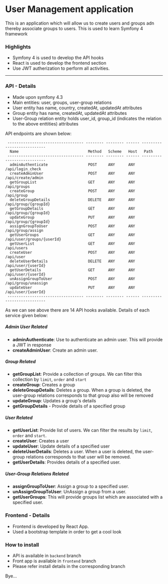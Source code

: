# User Management application

This is an application which will allow us to create users and groups adn thereby associate groups to users.
This is used to learn Symfony 4 framework

### Highlights

- Symfony 4 is used to develop the API hooks
- React is used to develop the frontend section
- Use JWT autherization to perform all activities.

__________

### API - Details

- Made upon symfony 4.3
- Main entities: user, groups, user-group relations
- User entity has name, country, createdAt, updatedAt attributes
- Group entity has name, createdAt, updatedAt attributes
- User-Group relation entity holds user_id, group_id (indicates the relation to the above enttities) attributes

API endpoints are shown below:

```
 ---------------------------------- -------- -------- ------ ---------------------------
  Name                               Method   Scheme   Host   Path
 ---------------------------------- -------- -------- ------ ---------------------------
  adminAuthenticate                  POST     ANY      ANY    /api/login_check
  createAdminUser                    POST     ANY      ANY    /api/create/admin
  getGroupList                       GET      ANY      ANY    /api/groups
  createGroup                        POST     ANY      ANY    /api/group
  deleteGroupDetails                 DELETE   ANY      ANY    /api/group/{groupId}
  getGroupDetails                    GET      ANY      ANY    /api/group/{groupId}
  updateGroup                        PUT      ANY      ANY    /api/group/{groupId}
  assignGroupToUser                  POST     ANY      ANY    /api/group/assign
  getUserGroups                      GET      ANY      ANY    /api/user/groups/{userId}
  getUserList                        GET      ANY      ANY    /api/users
  createUser                         POST     ANY      ANY    /api/user
  deleteUserDetails                  DELETE   ANY      ANY    /api/user/{userId}
  getUserDetails                     GET      ANY      ANY    /api/user/{userId}
  unAssignGroupToUser                POST     ANY      ANY    /api/group/unassign
  updateUser                         PUT      ANY      ANY    /api/user/{userId}
 ---------------------------------- -------- -------- ------ ---------------------------
```
As we can see above there are 14 API hooks available. Details of each service given below:

##### Admin User Related

- **adminAuthenticate**: Use to authenticate an admin user. This will provide a JWT in response
-  **createAdminUser**: Create an admin user.

##### Group Related

- **getGroupList**: Provide a collection of groups. We can filter this collection by `limit`, `order` and `start`
- **createGroup**: Creates a group
- **deleteGroupDetails**: Deletes a group. When a group is deleted, the user-group relations corresponds to that group also will be removed
- **updateGroup**: Updates a group's details
- **getGroupDetails** - Provide details of a specified group

##### User Related

- **getUserList**: Provide list of users. We can filter the results by `limit`, `order` and `start`.
- **createUser**: Creates a user
- **updateUser**: Update details of a specified user
- **deleteUserDetails**: Deletes a user. When a user is deleted, the user-group relations corresponds to that user will be removed.
- **getUserDetails**: Provides details of a specified user.

##### User-Group Relations Related

- **assignGroupToUser**: Assign a group to a specified user.
- **unAssignGroupToUser**: UnAssign a group from a user.
- **getUserGroups**: This will provide groups list which are associated with a specified user.

### Frontend - Details

- Frontend is developed by React App.
- Used a bootstrap template in order to get a cool look

### How to install

- API is available in `backend` branch
- Front app is available in `frontend` branch
- Please refer install details in the corresponding branch

Bye...
